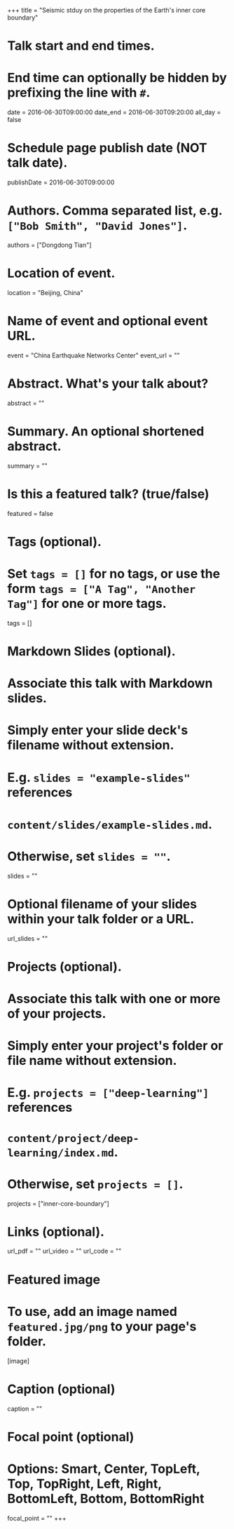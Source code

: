 +++
title = "Seismic stduy on the properties of the Earth's inner core boundary"


# Talk start and end times.
#   End time can optionally be hidden by prefixing the line with `#`.
date = 2016-06-30T09:00:00
date_end = 2016-06-30T09:20:00
all_day = false

# Schedule page publish date (NOT talk date).
publishDate = 2016-06-30T09:00:00

# Authors. Comma separated list, e.g. `["Bob Smith", "David Jones"]`.
authors = ["Dongdong Tian"]

# Location of event.
location = "Beijing, China"

# Name of event and optional event URL.
event = "China Earthquake Networks Center"
event_url = ""

# Abstract. What's your talk about?
abstract = ""

# Summary. An optional shortened abstract.
summary = ""

# Is this a featured talk? (true/false)
featured = false

# Tags (optional).
#   Set `tags = []` for no tags, or use the form `tags = ["A Tag", "Another Tag"]` for one or more tags.
tags = []

# Markdown Slides (optional).
#   Associate this talk with Markdown slides.
#   Simply enter your slide deck's filename without extension.
#   E.g. `slides = "example-slides"` references
#   `content/slides/example-slides.md`.
#   Otherwise, set `slides = ""`.
slides = ""

# Optional filename of your slides within your talk folder or a URL.
url_slides = ""

# Projects (optional).
#   Associate this talk with one or more of your projects.
#   Simply enter your project's folder or file name without extension.
#   E.g. `projects = ["deep-learning"]` references
#   `content/project/deep-learning/index.md`.
#   Otherwise, set `projects = []`.
projects = ["inner-core-boundary"]

# Links (optional).
url_pdf = ""
url_video = ""
url_code = ""

# Featured image
# To use, add an image named `featured.jpg/png` to your page's folder.
[image]
  # Caption (optional)
  caption = ""

  # Focal point (optional)
  # Options: Smart, Center, TopLeft, Top, TopRight, Left, Right, BottomLeft, Bottom, BottomRight
  focal_point = ""
+++
